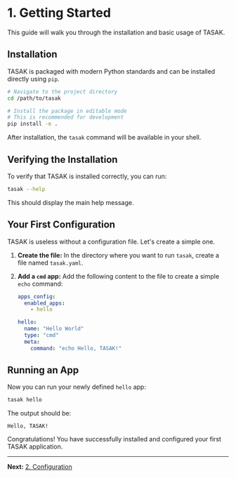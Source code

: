 # 1. Getting Started

This guide will walk you through the installation and basic usage of TASAK.

## Installation

TASAK is packaged with modern Python standards and can be installed directly using `pip`.

```bash
# Navigate to the project directory
cd /path/to/tasak

# Install the package in editable mode
# This is recommended for development
pip install -e .
```

After installation, the `tasak` command will be available in your shell.

## Verifying the Installation

To verify that TASAK is installed correctly, you can run:

```bash
tasak --help
```

This should display the main help message.

## Your First Configuration

TASAK is useless without a configuration file. Let's create a simple one.

1.  **Create the file:** In the directory where you want to run `tasak`, create a file named `tasak.yaml`.

2.  **Add a `cmd` app:** Add the following content to the file to create a simple `echo` command:

    ```yaml
    apps_config:
      enabled_apps:
        - hello

    hello:
      name: "Hello World"
      type: "cmd"
      meta:
        command: "echo Hello, TASAK!"
    ```

## Running an App

Now you can run your newly defined `hello` app:

```bash
tasak hello
```

The output should be:

```
Hello, TASAK!
```

Congratulations! You have successfully installed and configured your first TASAK application.

---

**Next:** [2. Configuration](2.-Configuration.md)
